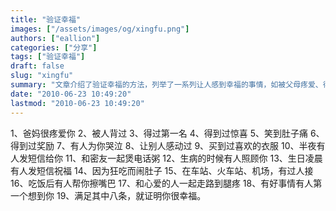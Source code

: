 ```yaml
---
title: "验证幸福"
images: ["/assets/images/og/xingfu.png"]
authors: ["eallion"]
categories: ["分享"]
tags: ["验证幸福"]
draft: false
slug: "xingfu"
summary: "文章介绍了验证幸福的方法，列举了一系列让人感到幸福的事情，如被父母疼爱、得到奖励和惊喜、有人为自己哭泣等。作者认为满足其中八条就可以证明一个人很幸福。"
date: "2010-06-23 10:49:20"
lastmod: "2010-06-23 10:49:20"
---
```


1、爸妈很疼爱你
2、被人背过
3、得过第一名
4、得到过惊喜
5、笑到肚子痛
6、得到过奖励
7、有人为你哭泣
8、让别人感动过
9、买到过喜欢的衣服
10、半夜有人发短信给你
11、和密友一起煲电话粥
12、生病的时候有人照顾你
13、生日凌晨有人发短信祝福
14、因为狂吃而闹肚子
15、在车站、火车站、机场，有过人接
16、吃饭后有人帮你擦嘴巴
17、和心爱的人一起走路到腿疼
18、有好事情有人第一个想到你
19、满足其中八条，就证明你很幸福。
